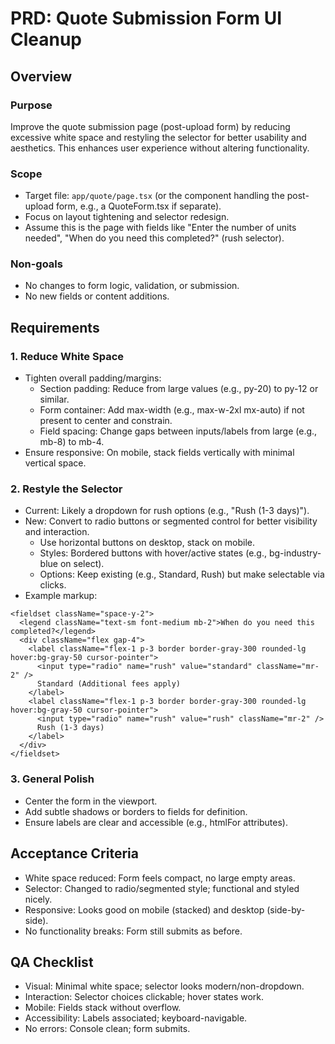 # PRD: Quote Submission Form UI Cleanup

## Overview
### Purpose
Improve the quote submission page (post-upload form) by reducing excessive white space and restyling the selector for better usability and aesthetics. This enhances user experience without altering functionality.

### Scope
- Target file: `app/quote/page.tsx` (or the component handling the post-upload form, e.g., a QuoteForm.tsx if separate).
- Focus on layout tightening and selector redesign.
- Assume this is the page with fields like "Enter the number of units needed", "When do you need this completed?" (rush selector).

### Non-goals
- No changes to form logic, validation, or submission.
- No new fields or content additions.

## Requirements

### 1. Reduce White Space
- Tighten overall padding/margins:
  - Section padding: Reduce from large values (e.g., py-20) to py-12 or similar.
  - Form container: Add max-width (e.g., max-w-2xl mx-auto) if not present to center and constrain.
  - Field spacing: Change gaps between inputs/labels from large (e.g., mb-8) to mb-4.
- Ensure responsive: On mobile, stack fields vertically with minimal vertical space.

### 2. Restyle the Selector
- Current: Likely a dropdown for rush options (e.g., "Rush (1-3 days)").
- New: Convert to radio buttons or segmented control for better visibility and interaction.
  - Use horizontal buttons on desktop, stack on mobile.
  - Styles: Bordered buttons with hover/active states (e.g., bg-industry-blue on select).
  - Options: Keep existing (e.g., Standard, Rush) but make selectable via clicks.
- Example markup:
```tsx
<fieldset className="space-y-2">
  <legend className="text-sm font-medium mb-2">When do you need this completed?</legend>
  <div className="flex gap-4">
    <label className="flex-1 p-3 border border-gray-300 rounded-lg hover:bg-gray-50 cursor-pointer">
      <input type="radio" name="rush" value="standard" className="mr-2" />
      Standard (Additional fees apply)
    </label>
    <label className="flex-1 p-3 border border-gray-300 rounded-lg hover:bg-gray-50 cursor-pointer">
      <input type="radio" name="rush" value="rush" className="mr-2" />
      Rush (1-3 days)
    </label>
  </div>
</fieldset>
```

### 3. General Polish
- Center the form in the viewport.
- Add subtle shadows or borders to fields for definition.
- Ensure labels are clear and accessible (e.g., htmlFor attributes).

## Acceptance Criteria
- White space reduced: Form feels compact, no large empty areas.
- Selector: Changed to radio/segmented style; functional and styled nicely.
- Responsive: Looks good on mobile (stacked) and desktop (side-by-side).
- No functionality breaks: Form still submits as before.

## QA Checklist
- Visual: Minimal white space; selector looks modern/non-dropdown.
- Interaction: Selector choices clickable; hover states work.
- Mobile: Fields stack without overflow.
- Accessibility: Labels associated; keyboard-navigable.
- No errors: Console clean; form submits. 